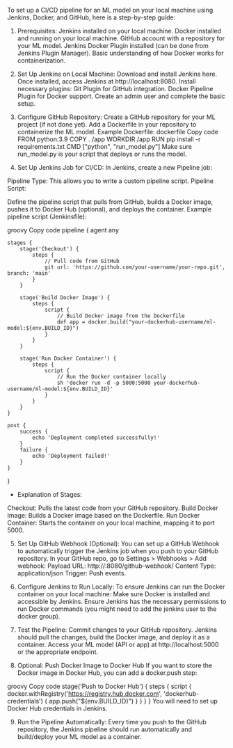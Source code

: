 To set up a CI/CD pipeline for an ML model on your local machine using Jenkins, Docker, and GitHub, here is a step-by-step guide:

1. Prerequisites:
Jenkins installed on your local machine.
Docker installed and running on your local machine.
GitHub account with a repository for your ML model.
Jenkins Docker Plugin installed (can be done from Jenkins Plugin Manager).
Basic understanding of how Docker works for containerization.

2. Set Up Jenkins on Local Machine:
Download and install Jenkins here.
Once installed, access Jenkins at http://localhost:8080.
Install necessary plugins:
Git Plugin for GitHub integration.
Docker Pipeline Plugin for Docker support.
Create an admin user and complete the basic setup.

3. Configure GitHub Repository:
Create a GitHub repository for your ML project (if not done yet).
Add a Dockerfile in your repository to containerize the ML model.
Example Dockerfile:
dockerfile
Copy code
FROM python:3.9
COPY . /app
WORKDIR /app
RUN pip install -r requirements.txt
CMD ["python", "run_model.py"]
Make sure run_model.py is your script that deploys or runs the model.

4. Set Up Jenkins Job for CI/CD:
In Jenkins, create a new Pipeline job:

Pipeline Type: This allows you to write a custom pipeline script.
Pipeline Script:

Define the pipeline script that pulls from GitHub, builds a Docker image, pushes it to Docker Hub (optional), and deploys the container.
Example pipeline script (Jenkinsfile):

groovy
Copy code
pipeline {
    agent any
    
    stages {
        stage('Checkout') {
            steps {
                // Pull code from GitHub
                git url: 'https://github.com/your-username/your-repo.git', branch: 'main'
            }
        }
        
        stage('Build Docker Image') {
            steps {
                script {
                    // Build Docker image from the Dockerfile
                    def app = docker.build("your-dockerhub-username/ml-model:${env.BUILD_ID}")
                }
            }
        }
        
        stage('Run Docker Container') {
            steps {
                script {
                    // Run the Docker container locally
                    sh 'docker run -d -p 5000:5000 your-dockerhub-username/ml-model:${env.BUILD_ID}'
                }
            }
        }
    }
    
    post {
        success {
            echo 'Deployment completed successfully!'
        }
        failure {
            echo 'Deployment failed!'
        }
    }
}

- Explanation of Stages:

Checkout: Pulls the latest code from your GitHub repository.
Build Docker Image: Builds a Docker image based on the Dockerfile.
Run Docker Container: Starts the container on your local machine, mapping it to port 5000.

5. Set Up GitHub Webhook (Optional):
You can set up a GitHub Webhook to automatically trigger the Jenkins job when you push to your GitHub repository.
In your GitHub repo, go to Settings > Webhooks > Add webhook:
Payload URL: http://<Your-Jenkins-URL>:8080/github-webhook/
Content Type: application/json
Trigger: Push events.

6. Configure Jenkins to Run Locally:
To ensure Jenkins can run the Docker container on your local machine:
Make sure Docker is installed and accessible by Jenkins.
Ensure Jenkins has the necessary permissions to run Docker commands (you might need to add the jenkins user to the docker group).

7. Test the Pipeline:
Commit changes to your GitHub repository.
Jenkins should pull the changes, build the Docker image, and deploy it as a container.
Access your ML model (API or app) at http://localhost:5000 or the appropriate endpoint.

8. Optional: Push Docker Image to Docker Hub
If you want to store the Docker image in Docker Hub, you can add a docker.push step:

groovy
Copy code
stage('Push to Docker Hub') {
    steps {
        script {
            docker.withRegistry('https://registry.hub.docker.com', 'dockerhub-credentials') {
                app.push("${env.BUILD_ID}")
            }
        }
    }
}
You will need to set up Docker Hub credentials in Jenkins.

9. Run the Pipeline Automatically:
Every time you push to the GitHub repository, the Jenkins pipeline should run automatically and build/deploy your ML model as a container.